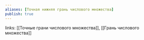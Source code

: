 ```yaml
---
aliases: [Точная нижняя грань числового множества]
publish: true
---
```

links: [[Точные грани числового множества]], [[Грань числового множества]]

